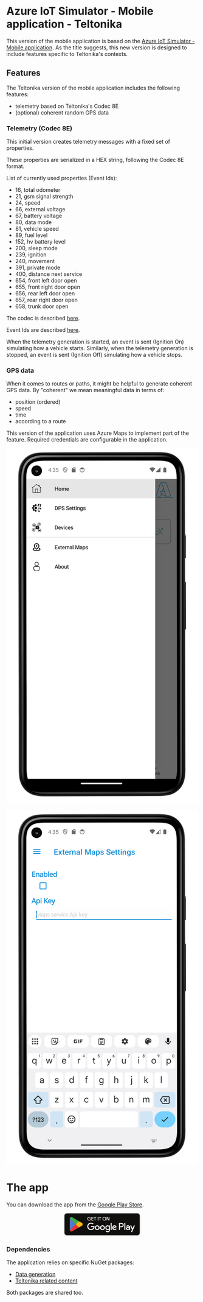 # Azure IoT Simulator - Mobile application - Teltonika

This version of the mobile application is based on the [Azure IoT Simulator - Mobile application](iot-simulator-mobileapp.md).
As the title suggests, this new version is designed to include features specific to Teltonika's contexts.

## Features

The Teltonika version of the mobile application includes the following features:
 - telemetry based on Teltonika's Codec 8E
 - (optional) coherent random GPS data

### Telemetry (Codec 8E)

This initial version creates telemetry messages with a fixed set of properties.

These properties are serialized in a HEX string, following the Codec 8E format.

List of currently used properties (Event Ids):

 - 16, total odometer
 - 21, gsm signal strength
 - 24, speed
 - 66, external voltage
 - 67, battery voltage
 - 80, data mode
 - 81, vehicle speed
 - 89, fuel level
 - 152, hv battery level
 - 200, sleep mode
 - 239, ignition
 - 240, movement
 - 391, private mode
 - 400, distance next service
 - 654, front left door open
 - 655, front right door open
 - 656, rear left door open
 - 657, rear right door open
 - 658, trunk door open

The codec is described [here](https://wiki.teltonika-gps.com/view/Codec).

Event Ids are described [here](https://wiki.teltonika-gps.com/view/FMB120_Teltonika_Data_Sending_Parameters_ID).

When the telemetry generation is started, an event is sent (Ignition On) simulating how a vehicle starts.
Similarly, when the telemetry generation is stopped, an event is sent (Ignition Off) simulating how a vehicle stops.


### GPS data

When it comes to routes or paths, it might be helpful to generate coherent GPS data. By "coherent" we mean meaningful data in terms of:
 - position (ordered)
 - speed
 - time
 - according to a route

This version of the application uses Azure Maps to implement part of the feature.
Required credentials are configurable in the application.

![Teltonika About](media/with-frame/Teltonika_About_Settings_framed.png)


![Teltonika Settings](media/with-frame/Teltonika_Settings_framed.png)

 # The app

 You can download the app from the [Google Play Store](https://play.google.com/store/apps/details?id=jmi.iot.device.mobile.teltonika).


<p align="center">
<a href="https://play.google.com/store/apps/details?id=jmi.iot.device.mobile.teltonika" target="_blanc">
<img src="media/Google_Play_Store_badge_EN.svg.webp" width="200">
</a>
</p>

### Dependencies

The application relies on specific NuGet packages:
 - [Data generation](https://www.nuget.org/packages/JMI.Json.Data/)
 - [Teltonika related content](https://www.nuget.org/packages/JMI.Teltonika.Telemetry/)

Both packages are shared too.